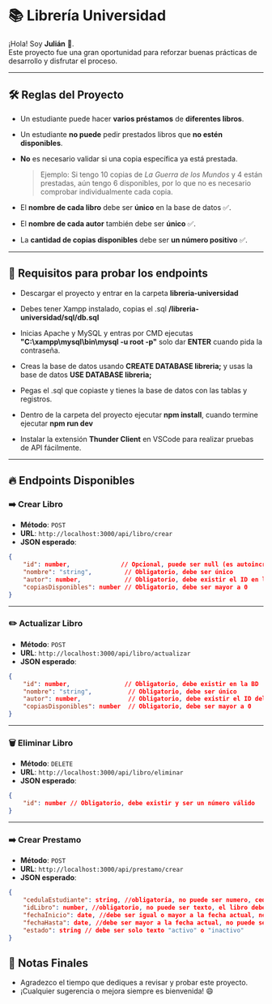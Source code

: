 # 📚 Librería Universidad

¡Hola! Soy **Julián** 👋.\
Este proyecto fue una gran oportunidad para reforzar buenas prácticas de desarrollo y disfrutar el proceso.

---

## 🛠️ Reglas del Proyecto

- Un estudiante puede hacer **varios préstamos** de **diferentes libros**.

- Un estudiante **no puede** pedir prestados libros que **no estén disponibles**.

- **No** es necesario validar si una copia específica ya está prestada.

  > Ejemplo: Si tengo 10 copias de *La Guerra de los Mundos* y 4 están prestadas, aún tengo 6 disponibles, por lo que no es necesario comprobar individualmente cada copia.

- El **nombre de cada libro** debe ser **único** en la base de datos ✅.

- El **nombre de cada autor** también debe ser **único** ✅.

- La **cantidad de copias disponibles** debe ser **un número positivo** ✅.

---

## 🧩 Requisitos para probar los endpoints

- Descargar el proyecto y entrar en la carpeta **libreria-universidad**
- Debes tener Xampp instalado, copias el .sql **/libreria-universidad/sql/db.sql**
- Inicias Apache y MySQL y entras por CMD ejecutas **"C:\xampp\mysql\bin\mysql -u root -p"** solo dar **ENTER** cuando pida la contraseña.

- Creas la base de datos usando **CREATE DATABASE libreria;** y usas la base de datos **USE DATABASE libreria;**

- Pegas el .sql que copiaste y tienes la base de datos con las tablas y registros.

- Dentro de la carpeta del proyecto ejecutar **npm install**, cuando termine ejecutar **npm run dev**

- Instalar la extensión **Thunder Client** en VSCode para realizar pruebas de API fácilmente.

---

## 🔥 Endpoints Disponibles

### ➡️ Crear Libro

- **Método**: `POST`
- **URL**: `http://localhost:3000/api/libro/crear`
- **JSON esperado**:

```json
{
    "id": number,              // Opcional, puede ser null (es autoincremental)
    "nombre": "string",         // Obligatorio, debe ser único
    "autor": number,            // Obligatorio, debe existir el ID en la tabla Autor
    "copiasDisponibles": number // Obligatorio, debe ser mayor a 0
}
```

---

### ✏️ Actualizar Libro

- **Método**: `POST`
- **URL**: `http://localhost:3000/api/libro/actualizar`
- **JSON esperado**:

```json
{
    "id": number,               // Obligatorio, debe existir en la BD
    "nombre": "string",          // Obligatorio, debe ser único
    "autor": number,             // Obligatorio, debe existir el ID del autor
    "copiasDisponibles": number  // Obligatorio, debe ser mayor a 0
}
```

---

### 🗑️ Eliminar Libro

- **Método**: `DELETE`
- **URL**: `http://localhost:3000/api/libro/eliminar`
- **JSON esperado**:

```json
{
    "id": number // Obligatorio, debe existir y ser un número válido
}
```

---

### ➡️ Crear Prestamo

- **Método**: `POST`
- **URL**: `http://localhost:3000/api/prestamo/crear`
- **JSON esperado**:

```json
{
    "cedulaEstudiante": string, //obligatoria, no puede ser numero, cedula debe exisir en bd
    "idLibro": number, //obligatorio, no puede ser texto, el libro debe existir en bd
    "fechaInicio": date, //debe ser igual o mayor a la fecha actual, no puede ser texto, no puede ser numero
    "fechaHasta": date, //debe ser mayor a la fecha actual, no puede ser texto, no puede ser numero
    "estado": string // debe ser solo texto "activo" o "inactivo" 
}
```

## 🚀 Notas Finales

- Agradezco el tiempo que dediques a revisar y probar este proyecto.
- ¡Cualquier sugerencia o mejora siempre es bienvenida! 😄

